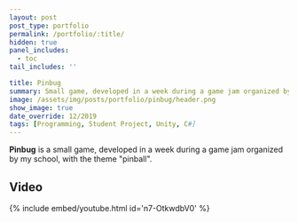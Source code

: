 ```yaml
---
layout: post
post_type: portfolio
permalink: /portfolio/:title/
hidden: true
panel_includes:
  - toc
tail_includes: ''

title: Pinbug
summary: Small game, developed in a week during a game jam organized by my school, with the theme "pinball".
image: /assets/img/posts/portfolio/pinbug/header.png
show_image: true
date_override: 12/2019
tags: [Programming, Student Project, Unity, C#]
---
```


**Pinbug** is a small game, developed in a week during a game jam organized by my school, with the theme "pinball".

## Video

{% include embed/youtube.html id='n7-OtkwdbV0' %}
